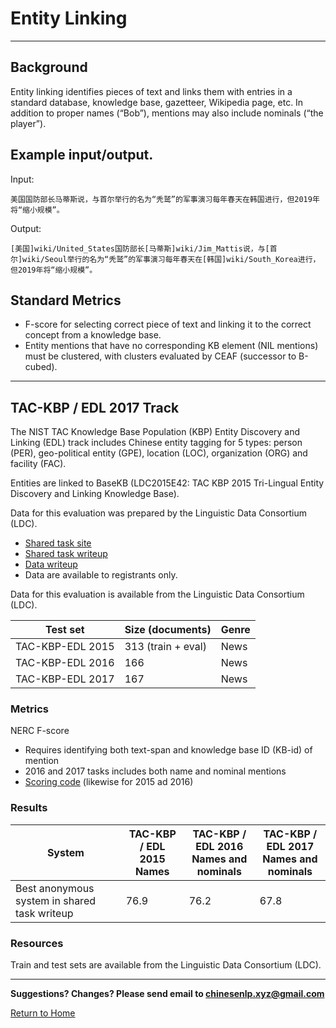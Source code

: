 # Entity Linking

---

## Background

Entity linking identifies pieces of text and links them with entries in a standard database, knowledge base, gazetteer, Wikipedia page, etc.  In addition to proper names (“Bob”), mentions may also include nominals (“the player”).

## Example input/output.

Input:

```
美国国防部长马蒂斯说，与首尔举行的名为“秃鹫”的军事演习每年春天在韩国进行，但2019年将“缩小规模”。
```
Output:

```
[美国]wiki/United_States国防部长[马蒂斯]wiki/Jim_Mattis说，与[首尔]wiki/Seoul举行的名为“秃鹫”的军事演习每年春天在[韩国]wiki/South_Korea进行，但2019年将“缩小规模”。
```

## Standard Metrics

* F-score for selecting correct piece of text and linking it to the correct concept from a knowledge base.
* Entity mentions that have no corresponding KB element (NIL mentions) must be clustered, with clusters evaluated by CEAF (successor to B-cubed).

---

## TAC-KBP / EDL 2017 Track

The NIST TAC Knowledge Base Population (KBP) Entity Discovery and Linking (EDL) track includes Chinese entity tagging for 5 types: person (PER), geo-political entity (GPE), location (LOC), organization (ORG) and facility (FAC).  

Entities are linked to BaseKB (LDC2015E42: TAC KBP 2015 Tri-Lingual Entity Discovery and Linking Knowledge Base).

Data for this evaluation was prepared by the Linguistic Data Consortium (LDC).
* [Shared task site](http://nlp.cs.rpi.edu/kbp/2017)
* [Shared task writeup](http://nlp.cs.rpi.edu/paper/kbp2017.pdf)
* [Data writeup](https://tac.nist.gov/publications/2017/presentations/TAC2017.KBP.RESOURCES.overview.presentation.pdf)
* Data are available to registrants only.

Data for this evaluation is available from the Linguistic Data Consortium (LDC).

|  Test set | Size (documents) | Genre |
| --- | --- | --- |
|  TAC-KBP-EDL 2015 | 313 (train + eval) | News |
|  TAC-KBP-EDL 2016 | 166 | News |
|  TAC-KBP-EDL 2017 | 167 | News |

### Metrics

NERC F-score
* Requires identifying both text-span and knowledge base ID (KB-id) of mention
* 2016 and 2017 tasks includes both name and nominal mentions
* [Scoring code](http://nlp.cs.rpi.edu/kbp/2017/scoring.html) (likewise for 2015 ad 2016)


### Results 

|  System | TAC-KBP / EDL 2015<br/>Names | TAC-KBP / EDL 2016<br/>Names and nominals | TAC-KBP / EDL 2017<br/>Names and nominals |
| --- | --- | --- | --- |
|  Best anonymous system in shared task writeup | 76.9 | 76.2 | 67.8 |

### Resources

Train and test sets are available from the Linguistic Data Consortium (LDC).

---

**Suggestions? Changes? Please send email to [chinesenlp.xyz@gmail.com](mailto:chinesenlp.xyz@gmail.com)**

[Return to Home](../index.md)
